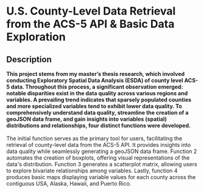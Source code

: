 <h1>U.S. County-Level Data Retrieval from the ACS-5 API & Basic Data Exploration</h1>


<h2>Description</h2>
<b>This project stems from my master’s thesis research, which involved conducting Exploratory Spatial Data Analysis (ESDA) of county level ACS-5 data. Throughout this process, a significant observation emerged: notable disparities exist in the data quality across various regions and variables. A prevailing trend indicates that sparsely populated counties and more specialized variables tend to exhibit lower data quality. To comprehensively understand data quality, streamline the creation of a geoJSON data frame, and gain insights into variables (spatial) distributions and relationships, four distinct functions were developed.
</b>
<br />
<br />
The initial function serves as the primary tool for users, facilitating the retrieval of county-level data from the ACS-5 API. It provides insights into data quality while seamlessly generating a geoJSON data frame. Function 2 automates the creation of boxplots, offering visual representations of the data's distribution. Function 3 generates a scatterplot matrix, allowing users to explore bivariate relationships among variables. Lastly, function 4 produces basic maps displaying variable values for each county across the contiguous USA, Alaska, Hawaii, and Puerto Rico.
<br />
<br />
